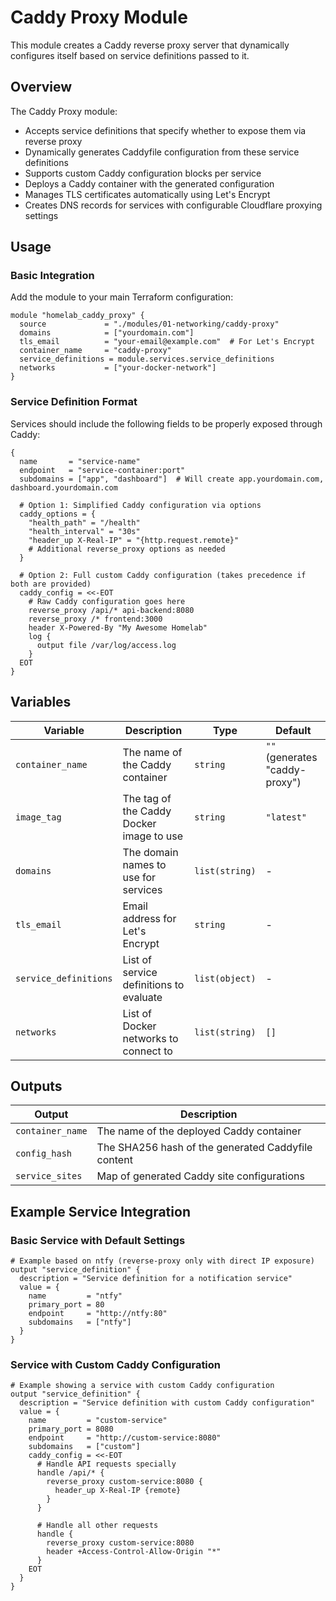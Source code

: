 # Caddy Proxy Module

This module creates a Caddy reverse proxy server that dynamically configures itself based on service definitions passed to it.

## Overview

The Caddy Proxy module:
- Accepts service definitions that specify whether to expose them via reverse proxy
- Dynamically generates Caddyfile configuration from these service definitions
- Supports custom Caddy configuration blocks per service
- Deploys a Caddy container with the generated configuration
- Manages TLS certificates automatically using Let's Encrypt
- Creates DNS records for services with configurable Cloudflare proxying settings

## Usage

### Basic Integration

Add the module to your main Terraform configuration:

```hcl
module "homelab_caddy_proxy" {
  source             = "./modules/01-networking/caddy-proxy"
  domains            = ["yourdomain.com"]
  tls_email          = "your-email@example.com"  # For Let's Encrypt
  container_name     = "caddy-proxy"
  service_definitions = module.services.service_definitions
  networks           = ["your-docker-network"]
}
```

### Service Definition Format

Services should include the following fields to be properly exposed through Caddy:

```hcl
{
  name       = "service-name"
  endpoint   = "service-container:port"
  subdomains = ["app", "dashboard"]  # Will create app.yourdomain.com, dashboard.yourdomain.com
  
  # Option 1: Simplified Caddy configuration via options
  caddy_options = {
    "health_path" = "/health"
    "health_interval" = "30s"
    "header_up X-Real-IP" = "{http.request.remote}"
    # Additional reverse_proxy options as needed
  }
  
  # Option 2: Full custom Caddy configuration (takes precedence if both are provided)
  caddy_config = <<-EOT
    # Raw Caddy configuration goes here
    reverse_proxy /api/* api-backend:8080
    reverse_proxy /* frontend:3000
    header X-Powered-By "My Awesome Homelab"
    log {
      output file /var/log/access.log
    }
  EOT
}
```

## Variables

| Variable | Description | Type | Default |
|----------|-------------|------|---------|
| `container_name` | The name of the Caddy container | `string` | `""` (generates "caddy-proxy") |
| `image_tag` | The tag of the Caddy Docker image to use | `string` | `"latest"` |
| `domains` | The domain names to use for services | `list(string)` | - |
| `tls_email` | Email address for Let's Encrypt | `string` | - |
| `service_definitions` | List of service definitions to evaluate | `list(object)` | - |
| `networks` | List of Docker networks to connect to | `list(string)` | `[]` |

## Outputs

| Output | Description |
|--------|-------------|
| `container_name` | The name of the deployed Caddy container |
| `config_hash` | The SHA256 hash of the generated Caddyfile content |
| `service_sites` | Map of generated Caddy site configurations |

## Example Service Integration

### Basic Service with Default Settings

```hcl
# Example based on ntfy (reverse-proxy only with direct IP exposure)
output "service_definition" {
  description = "Service definition for a notification service"
  value = {
    name         = "ntfy"
    primary_port = 80
    endpoint     = "http://ntfy:80"
    subdomains   = ["ntfy"]
  }
}
```

### Service with Custom Caddy Configuration

```hcl
# Example showing a service with custom Caddy configuration
output "service_definition" {
  description = "Service definition with custom Caddy configuration"
  value = {
    name         = "custom-service"
    primary_port = 8080
    endpoint     = "http://custom-service:8080"
    subdomains   = ["custom"]
    caddy_config = <<-EOT
      # Handle API requests specially
      handle /api/* {
        reverse_proxy custom-service:8080 {
          header_up X-Real-IP {remote}
        }
      }
      
      # Handle all other requests
      handle {
        reverse_proxy custom-service:8080
        header +Access-Control-Allow-Origin "*"
      }
    EOT
  }
}
```
